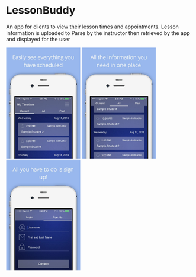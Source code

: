# LessonBuddy
An app for clients to view their lesson times and appointments. Lesson information is uploaded to Parse by the instructor then retrieved by the app and displayed for the user

<img src="https://github.com/reecej662/LessonBuddy/blob/master/Screenshots/3.5-inch%20(iPhone%204)%20-%20Screenshot%201.jpg" width=200/>
<img src="https://github.com/reecej662/LessonBuddy/blob/master/Screenshots/3.5-inch%20(iPhone%204)%20-%20Screenshot%202.jpg" width=200/>
<img src="https://github.com/reecej662/LessonBuddy/blob/master/Screenshots/3.5-inch%20(iPhone%204)%20-%20Screenshot%203.jpg" width=200/>
